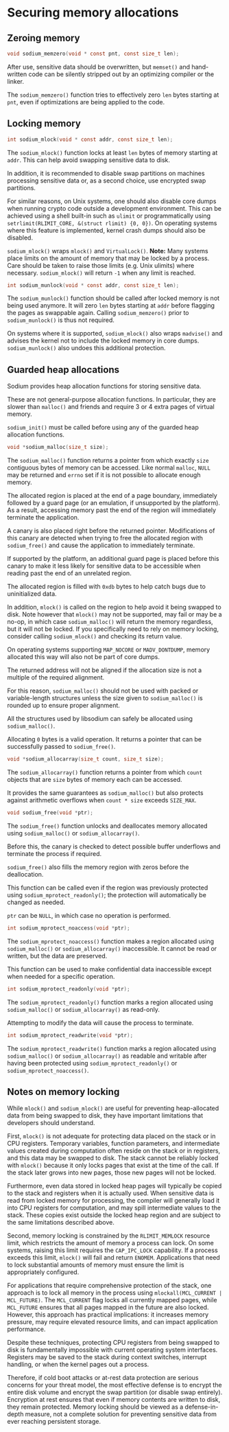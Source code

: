# Securing memory allocations

## Zeroing memory

```c
void sodium_memzero(void * const pnt, const size_t len);
```

After use, sensitive data should be overwritten, but `memset()` and hand-written code can be silently stripped out by an optimizing compiler or the linker.

The `sodium_memzero()` function tries to effectively zero `len` bytes starting at `pnt`, even if optimizations are being applied to the code.

## Locking memory

```c
int sodium_mlock(void * const addr, const size_t len);
```

The `sodium_mlock()` function locks at least `len` bytes of memory starting at `addr`. This can help avoid swapping sensitive data to disk.

In addition, it is recommended to disable swap partitions on machines processing sensitive data or, as a second choice, use encrypted swap partitions.

For similar reasons, on Unix systems, one should also disable core dumps when running crypto code outside a development environment. This can be achieved using a shell built-in such as `ulimit` or programmatically using `setrlimit(RLIMIT_CORE, &(struct rlimit) {0, 0})`. On operating systems where this feature is implemented, kernel crash dumps should also be disabled.

`sodium_mlock()` wraps `mlock()` and `VirtualLock()`. **Note:** Many systems place limits on the amount of memory that may be locked by a process. Care should be taken to raise those limits (e.g. Unix ulimits) where necessary. `sodium_mlock()` will return `-1` when any limit is reached.

```c
int sodium_munlock(void * const addr, const size_t len);
```

The `sodium_munlock()` function should be called after locked memory is not being used anymore. It will zero `len` bytes starting at `addr` before flagging the pages as swappable again. Calling `sodium_memzero()` prior to `sodium_munlock()` is thus not required.

On systems where it is supported, `sodium_mlock()` also wraps `madvise()` and advises the kernel not to include the locked memory in core dumps. `sodium_munlock()` also undoes this additional protection.

## Guarded heap allocations

Sodium provides heap allocation functions for storing sensitive data.

These are not general-purpose allocation functions. In particular, they are slower than `malloc()` and friends and require 3 or 4 extra pages of virtual memory.

`sodium_init()` must be called before using any of the guarded heap allocation functions.

```c
void *sodium_malloc(size_t size);
```

The `sodium_malloc()` function returns a pointer from which exactly `size` contiguous bytes of memory can be accessed. Like normal `malloc`, `NULL` may be returned and `errno` set if it is not possible to allocate enough memory.

The allocated region is placed at the end of a page boundary, immediately followed by a guard page (or an emulation, if unsupported by the platform). As a result, accessing memory past the end of the region will immediately terminate the application.

A canary is also placed right before the returned pointer. Modifications of this canary are detected when trying to free the allocated region with `sodium_free()` and cause the application to immediately terminate.

If supported by the platform, an additional guard page is placed before this canary to make it less likely for sensitive data to be accessible when reading past the end of an unrelated region.

The allocated region is filled with `0xdb` bytes to help catch bugs due to uninitialized data.

In addition, `mlock()` is called on the region to help avoid it being swapped to disk. Note however that `mlock()` may not be supported, may fail or may be a no-op, in which case `sodium_malloc()` will return the memory regardless, but it will not be locked. If you specifically need to rely on memory locking, consider calling `sodium_mlock()` and checking its return value.

On operating systems supporting `MAP_NOCORE` or `MADV_DONTDUMP`, memory allocated this way will also not be part of core dumps.

The returned address will not be aligned if the allocation size is not a multiple of the required alignment.

For this reason, `sodium_malloc()` should not be used with packed or variable-length structures unless the size given to `sodium_malloc()` is rounded up to ensure proper alignment.

All the structures used by libsodium can safely be allocated using `sodium_malloc()`.

Allocating `0` bytes is a valid operation. It returns a pointer that can be successfully passed to `sodium_free()`.

```c
void *sodium_allocarray(size_t count, size_t size);
```

The `sodium_allocarray()` function returns a pointer from which `count` objects that are `size` bytes of memory each can be accessed.

It provides the same guarantees as `sodium_malloc()` but also protects against arithmetic overflows when `count * size` exceeds `SIZE_MAX`.

```c
void sodium_free(void *ptr);
```

The `sodium_free()` function unlocks and deallocates memory allocated using `sodium_malloc()` or `sodium_allocarray()`.

Before this, the canary is checked to detect possible buffer underflows and terminate the process if required.

`sodium_free()` also fills the memory region with zeros before the deallocation.

This function can be called even if the region was previously protected using `sodium_mprotect_readonly()`; the protection will automatically be changed as needed.

`ptr` can be `NULL`, in which case no operation is performed.

```c
int sodium_mprotect_noaccess(void *ptr);
```

The `sodium_mprotect_noaccess()` function makes a region allocated using `sodium_malloc()` or `sodium_allocarray()` inaccessible. It cannot be read or written, but the data are preserved.

This function can be used to make confidential data inaccessible except when needed for a specific operation.

```c
int sodium_mprotect_readonly(void *ptr);
```

The `sodium_mprotect_readonly()` function marks a region allocated using `sodium_malloc()` or `sodium_allocarray()` as read-only.

Attempting to modify the data will cause the process to terminate.

```c
int sodium_mprotect_readwrite(void *ptr);
```

The `sodium_mprotect_readwrite()` function marks a region allocated using `sodium_malloc()` or `sodium_allocarray()` as readable and writable after having been protected using `sodium_mprotect_readonly()` or `sodium_mprotect_noaccess()`.

## Notes on memory locking

While `mlock()` and `sodium_mlock()` are useful for preventing heap-allocated data from being swapped to disk, they have important limitations that developers should understand.

First, `mlock()` is not adequate for protecting data placed on the stack or in CPU registers. Temporary variables, function parameters, and intermediate values created during computation often reside on the stack or in registers, and this data may be swapped to disk. The stack cannot be reliably locked with `mlock()` because it only locks pages that exist at the time of the call. If the stack later grows into new pages, those new pages will not be locked.

Furthermore, even data stored in locked heap pages will typically be copied to the stack and registers when it is actually used. When sensitive data is read from locked memory for processing, the compiler will generally load it into CPU registers for computation, and may spill intermediate values to the stack. These copies exist outside the locked heap region and are subject to the same limitations described above.

Second, memory locking is constrained by the `RLIMIT_MEMLOCK` resource limit, which restricts the amount of memory a process can lock. On some systems, raising this limit requires the `CAP_IPC_LOCK` capability. If a process exceeds this limit, `mlock()` will fail and return `ENOMEM`. Applications that need to lock substantial amounts of memory must ensure the limit is appropriately configured.

For applications that require comprehensive protection of the stack, one approach is to lock all memory in the process using `mlockall(MCL_CURRENT | MCL_FUTURE)`. The `MCL_CURRENT` flag locks all currently mapped pages, while `MCL_FUTURE` ensures that all pages mapped in the future are also locked. However, this approach has practical implications: it increases memory pressure, may require elevated resource limits, and can impact application performance.

Despite these techniques, protecting CPU registers from being swapped to disk is fundamentally impossible with current operating system interfaces. Registers may be saved to the stack during context switches, interrupt handling, or when the kernel pages out a process.

Therefore, if cold boot attacks or at-rest data protection are serious concerns for your threat model, the most effective defense is to encrypt the entire disk volume and encrypt the swap partition (or disable swap entirely). Encryption at rest ensures that even if memory contents are written to disk, they remain protected. Memory locking should be viewed as a defense-in-depth measure, not a complete solution for preventing sensitive data from ever reaching persistent storage.
